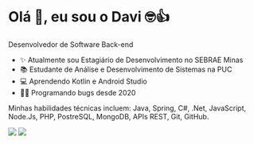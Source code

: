 <h1>Olá 👋, eu sou o Davi 🤓👍</h1>
<p>
Desenvolvedor de Software Back-end

- ✨ Atualmente sou Estagiário de Desenvolvimento no SEBRAE Minas
- 📚 Estudante de Análise e Desenvolvimento de Sistemas na PUC
- 💻 Aprendendo Kotlin e Android Studio
- 👨‍💻 Programando bugs desde 2020

Minhas habilidades técnicas incluem: Java, Spring, C#, .Net, JavaScript, Node.Js, PHP, PostreSQL, MongoDB, APIs REST, Git, GitHub.

<a href = "mailto:davirpa1@gmail.com"> <img src="https://img.shields.io/badge/-Gmail-%23333?style=for-the-badge&logo=gmail&logoColor=white" target="_blank"></a>
<a href="https://www.linkedin.com/in/daviribeirop/" target="_blank"><img src="https://img.shields.io/badge/-LinkedIn-%230077B5?style=for-the-badge&logo=linkedin&logoColor=white" target="_blank"></a> 
</p>
